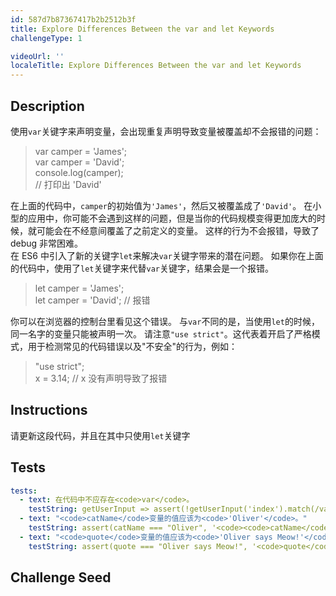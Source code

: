 ```yaml
---
id: 587d7b87367417b2b2512b3f
title: Explore Differences Between the var and let Keywords
challengeType: 1

videoUrl: ''
localeTitle: Explore Differences Between the var and let Keywords
---
```


## Description
<section id='description'>
使用<code>var</code>关键字来声明变量，会出现重复声明导致变量被覆盖却不会报错的问题：
<blockquote>var camper = 'James';<br>var camper = 'David';<br>console.log(camper);<br>// 打印出 'David'</blockquote>
在上面的代码中，<code>camper</code>的初始值为<code>'James'</code>，然后又被覆盖成了<code>'David'</code>。
在小型的应用中，你可能不会遇到这样的问题，但是当你的代码规模变得更加庞大的时候，就可能会在不经意间覆盖了之前定义的变量。
这样的行为不会报错，导致了 debug 非常困难。<br>
在 ES6 中引入了新的关键字<code>let</code>来解决<code>var</code>关键字带来的潜在问题。
如果你在上面的代码中，使用了<code>let</code>关键字来代替<code>var</code>关键字，结果会是一个报错。
<blockquote>let camper = 'James';<br>let camper = 'David'; // 报错</blockquote>
你可以在浏览器的控制台里看见这个错误。
与<code>var</code>不同的是，当使用<code>let</code>的时候，同一名字的变量只能被声明一次。
请注意<code>"use strict"</code>。这代表着开启了严格模式，用于检测常见的代码错误以及"不安全"的行为，例如：
<blockquote>"use strict";<br>x = 3.14; // x 没有声明导致了报错</blockquote>
</section>

## Instructions
<section id='instructions'>
请更新这段代码，并且在其中只使用<code>let</code>关键字
</section>

## Tests
<section id='tests'>

```yml
tests:
  - text: 在代码中不应存在<code>var</code>。
    testString: getUserInput => assert(!getUserInput('index').match(/var/g),'在代码中不应存在<code>var</code>。');
  - text: "<code>catName</code>变量的值应该为<code>'Oliver'</code>。"
    testString: assert(catName === "Oliver", '<code><code>catName</code>变量的值应该为<code>"Oliver"</code>。');
  - text: "<code>quote</code>变量的值应该为<code>'Oliver says Meow!'</code>"
    testString: assert(quote === "Oliver says Meow!", '<code>quote</code>变量的值应该为<code>"Oliver says Meow!"</code>');

```

</section>

## Challenge Seed
<section id='challengeSeed'>















</section>

              
